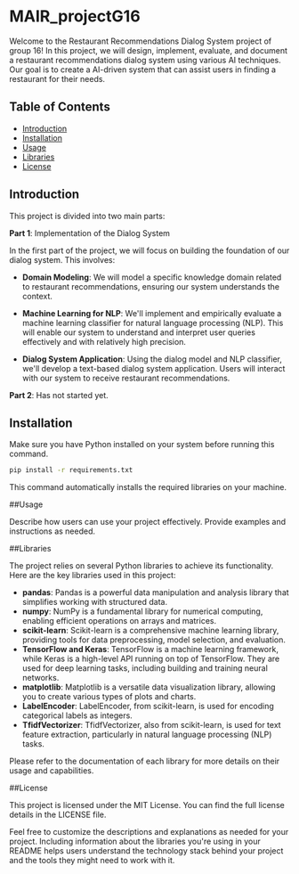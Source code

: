 # MAIR_projectG16

Welcome to the Restaurant Recommendations Dialog System project of group 16! 
In this project, we will design, implement, evaluate, and document a restaurant recommendations dialog system using various AI techniques. Our goal is to create a AI-driven system that can assist users in finding a restaurant for their needs.

## Table of Contents

- [Introduction](#introduction)
- [Installation](#installation)
- [Usage](#usage)
- [Libraries](#libraries)
- [License](#license)

## Introduction
This project is divided into two main parts:

**Part 1**: Implementation of the Dialog System

In the first part of the project, we will focus on building the foundation of our dialog system. This involves:

- **Domain Modeling**: 
We will model a specific knowledge domain related to restaurant recommendations, ensuring our system understands the context.

- **Machine Learning for NLP**: 
We'll implement and empirically evaluate a machine learning classifier for natural language processing (NLP). This will enable our system to understand and interpret user queries effectively and with relatively high precision.

- **Dialog System Application**: 
Using the dialog model and NLP classifier, we'll develop a text-based dialog system application. Users will interact with our system to receive restaurant recommendations.

**Part 2**:
Has not started yet.

## Installation

Make sure you have Python installed on your system before running this command.
```bash
pip install -r requirements.txt
```
This command automatically installs the required libraries on your machine.


##Usage

Describe how users can use your project effectively. Provide examples and instructions as needed.

##Libraries

The project relies on several Python libraries to achieve its functionality. Here are the key libraries used in this project:

- **pandas**: 
Pandas is a powerful data manipulation and analysis library that simplifies working with structured data.
- **numpy**: 
NumPy is a fundamental library for numerical computing, enabling efficient operations on arrays and matrices.
- **scikit-learn**: 
Scikit-learn is a comprehensive machine learning library, providing tools for data preprocessing, model selection, and evaluation.
- **TensorFlow and Keras**: 
TensorFlow is a machine learning framework, while Keras is a high-level API running on top of TensorFlow. They are used for deep learning tasks, including building and training neural networks.
- **matplotlib**: 
Matplotlib is a versatile data visualization library, allowing you to create various types of plots and charts.
- **LabelEncoder**: 
LabelEncoder, from scikit-learn, is used for encoding categorical labels as integers.
- **TfidfVectorizer**: 
TfidfVectorizer, also from scikit-learn, is used for text feature extraction, particularly in natural language processing (NLP) tasks.

Please refer to the documentation of each library for more details on their usage and capabilities.

##License

This project is licensed under the MIT License. You can find the full license details in the LICENSE file.

Feel free to customize the descriptions and explanations as needed for your project. Including information about the libraries you're using in your README helps users understand the technology stack behind your project and the tools they might need to work with it.